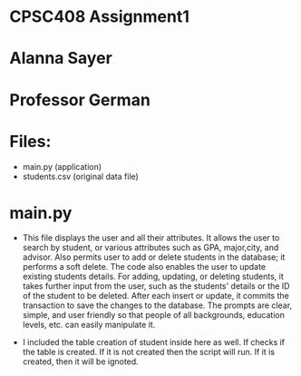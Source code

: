 # CPSC408 Assignment1
# Alanna Sayer
# Professor German
# Files:
- main.py (application)
- students.csv (original data file)

# main.py
- This file displays the user and all their attributes. It allows the user to search by student, or various attributes such as GPA, major,city, and advisor. Also permits user to add or delete students in the database; it performs a soft delete. The code also enables the user to update existing students details. For adding, updating, or deleting students, it takes further input from the user, such as the students' details or the ID of the student to be deleted. After each insert or update, it commits the transaction to save the changes to the database.
The prompts are clear, simple, and user friendly so that people of all backgrounds, education levels, etc. can easily manipulate it. 

- I included the table creation of student inside here as well. If checks if the table is created. If it is not created then the script will run. If it is created, then it will be ignoted. 